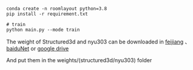 ```
conda create -n roomlayout python=3.8
pip install -r requirement.txt

# train
python main.py --mode train
```
The weight of Structured3d and nyu303 can be downloaded in [feijiang]() 、 [baiduNet]() or [google drive]() 

And put them in the weights/(structured3d/nyu303) folder